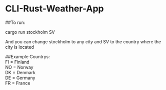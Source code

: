 # CLI-Rust-Weather-App

##To run:

cargo run stockholm SV

And you can change stockholm to any city
and SV to the country where the city is located

##Example Countrys:  
FI = Finland  
NO  = Norway  
DK = Denmark  
DE = Germany  
FR  = France  
